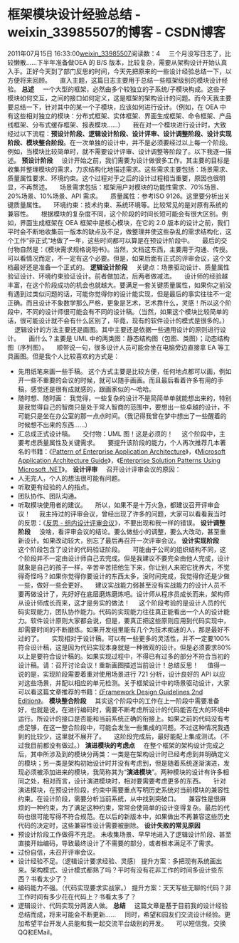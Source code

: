 # 框架模块设计经验总结 - weixin_33985507的博客 - CSDN博客
2011年07月15日 16:33:00[weixin_33985507](https://me.csdn.net/weixin_33985507)阅读数：4
    三个月没写日志了，比较懒散……下半年准备做OEA 的 B/S 版本，比较复杂，需要从架构设计开始认真入手。正好今天到了部门反思的时间，今天先把原来的一些设计经验总结一下，以方便将来回顾。
    直入主题，这篇日志主要用于总结一些框架级别的模块设计经验。
**总述**
    一个大型的框架，必然由多个较独立的子系统/子模块构成。这些子模块如何交互，之间的接口如何定义，这是框架的架构设计的问题。而今天我主要要总结一下，针对其中的某一个子模块，应该如何进行设计。（例如，在 OEA 中有这些相对独立的模块：分布式框架、实体框架、界面生成框架、命令框架、产品线框架、分布式缓存框架、报表模块……）
    我在对一个模块进行设计时，大致经过以下流程：**预设计阶段、逻辑设计阶段、设计评审、设计调整阶段、设计实现阶段、模块整合阶段**。在一次单独的设计中，并不是必须要经过以上每一个阶段。例如，当模块比较简单时，就不需要设计评审、设计调整等阶段了。以下我逐一描述。
**预设计阶段**
    设计开始之前，我们需要为设计做很多工作。其主要的目标是收集并整理模块的需求，力求结构化地描述需求。这些需求主要包括：场景需求、质量属性要求、环境约束。这个过程对于之后的设计过程相当重要，原因也很明显，不再赘述。
    场景需求包括：框架用户对模块的功能性需求、70%场景、20%场景、10%场景、API 需求。
    质量属性：参考ISO 9126。这里要分析出关键质量属性。
    环境约束：技术约束、系统环境等。比较常见的是对原有系统的兼容性。
    根据模块的复杂度不同，这个阶段的时间长短可能会有很大区别。例如，界面生成框架在 OEA 框架中是核心模块，在它的 2.0 版本的设计之前，我们平时会不断地收集前一版本的缺点及不足，做整理并使这些杂乱的需求结构化，这个工作“非正式”地做了一年，这些时间都可以算是在预设计阶段中。
    最后的交付物自然是：《模块需求规格说明书》。当然，文档这东西，主要用于沟通、传授。可以看情况而定，不一定有这个必要。但是，如果后面有正式的评审会议，这个文档最好还是准备一个正式的。
**逻辑设计阶段**
    关键点：场景驱动设计、质量属性验证设计、环境约束验证设计。前者做加法，后两者做减法。 
    设计师的经验越丰富，在这个阶段成功的机会也就越大。要满足一套关键质量属性，如果你之前没有遇到过类似问题的话，可能你觉得你的设计能实现，但是最后的事实往往不一定正确。而且设计不象数学那么严格，更象是艺术，艺术靠什么，灵感！所以这个阶段中，不同的设计师很可能会有不同的设计稿。（当然，如果这个模块比较简单的话，很可能设计就不会有什么区别了，毕竟，现有的软件设计的模式是很多的。）
    逻辑设计的方法主要还是画图。其中主要还是依据一些通用设计的原则进行设计。
    画什么？主要是 UML 中的两类图：静态结构图（包图、类图）；动态结构图（序列图）。
    顺带说一句，很多设计人员可能会坐在电脑旁边直接拿 EA 等工具画图。但是我个人比较喜欢的方式是：
- 先用纸笔来画一些手稿。
这个方式主要是比较方便，任何地点都可以画，例如开一些不重要的会议的时候，就可以随手画画。而且最后看着许多有用的手稿，感觉还是很有成就感的，跟画家似的～哈哈。
- 随时想、随时画：
我觉得，一些复杂的设计不是简简单单就能想出来的，特别是我觉得自己的智商只是处于常人智商的范围中，要想出一些卓越的设计，不可能只是坐在办公室的那一点点时间。（我记得我曾在梦中想出了一些醒着的时候想不出来的东西……）
- 汇总成正式设计稿。
    交付物：UML 图！这是必须的！
    这个阶段中，主要考虑质量属性及关键需求。
    要提升该阶段的能力，个人再次推荐几本著名的书籍：《[Pattern of Enterprise Application Architecture](http://download.csdn.net/source/3444802)》，《[Microsoft Application Architecture Guide](http://download.csdn.net/source/3444814)》，《[Enterprise Solution Patterns Using Microsoft .NET](http://d.download.csdn.net/down/2180429/zgynhqf)》。
**设计评审**
    召开设计评审会议的原因：
- 人无完人，个人的想法很可能有问题。
- 听取更有经验的人的指点。
- 团队协作、团队沟通。
- 听取模块使用者的建议。
    所以，如果不是十万火急，都建议召开评审会议！
    我主持过的评审会议，曾经出现了许多的问题，大家可以看看我当时的反思：《[反思 - 组内设计评审会议](http://www.cnblogs.com/zgynhqf/archive/2010/12/14/1905805.html)》，不要出现和我一样的错误。
**设计调整阶段**
    没啥，看评审会议的结论。要么做些小的调整，要么大改动，甚至重新设计。如果改动较大，别忘了最后再召开一次评审会议。
**设计实现阶段**
    这个阶段包含了设计的代码验证阶段。
    可能由于公司的组织结构不同，这个阶段并不一定由设计师自己去完成。但是我建议不要完全由他人完成，设计就象是自己的孩子一样，辛苦辛苦把他生下来，你让别人来把它抚养大，不觉得奇怪吗？如果你觉得你要设计的东西太多，没时间完成，我觉得你还是少做一些，做好一些会更好。
    建议实战能力弱甚至没有实战能力的设计人员不要再做设计了，先好好在底层磨炼磨炼吧。设计师从程序员成长而来，架构师从设计师成长而来，这才是务实的做法！
    这个阶段考验的是设计人员的代码实现能力，团队协作能力。代码的实现能力往往真正能看出一个人的设计能力。软件设计原则大家都会说，但是，要真正把这些原则应用到代码实现中，却需要时间的不断磨炼。如果开发组里能有几个为技术痴迷的人，那是最好不过的了。
    实现相对于设计稿，可以有一些更多的灵活性，并不一定要100%符合设计稿，这是因为代码实现本身就是一种微观的设计。但是必须要求80%以上是要符合设计稿的。如果实现过程中，不得已有过多的部分不符合当初的设计稿。请：召开讨论会议！重新画图描述当前设计！总结反思！
    值得一说的是，实现阶段需要着重对使用场景进行 721 分析，设计良好的 API 以应对这些场景，并配以相应的单元检测。关于框架设计中的场景驱动设计，大家可以看这篇文章推荐的书籍：[《Framework Design Guidelines 2nd Edition》](http://www.cnblogs.com/zgynhqf/archive/2011/03/07/1976374.html)。
**模块整合阶段**
    其实这个阶段中的工作在上一阶段中需要准备好，也就是说，在进行编码时，需要不断考虑所设计的代码能否在大的环境中运行。所设计的接口是否能和当前系统正确的衔接上。如果之前的代码没有考虑足够，在这一整合阶段中，可能会发生一些集成的问题。不过这种情况我遇到的比较少，这里就不展开了。
    这阶段完成后，最好能配上集成测试。（不过我目前都没有做过。）
**演进模块的考虑点**
    在整个框架的架构设计完成之后，其中所涉及到的模块分两类：一类是在架构设计时已经考虑到并明确定义的模块；另一类是架构初始设计时并没有考虑到，但是随着系统逐渐演进，发现必须被添加进来的模块，我简称其为“**演进模块**”。两种模块的设计有许多相同之处，相对而言，设计演进模块时，相对要需要考虑更多的东西。
    针对演进模块，在预设计阶段，约束中需要重点写明历史系统对当前模块的兼容性约束。在设计阶段，需要分析当前系统，从中找到突破口。
    兼容性是很麻烦的一种约束，为了满足这种约束，常常会使简单的设计变得复杂。最后的代码也很可能写得不符合规范。在以后的新版本中，如果做出不再兼容这些历史代码的决定时，这些兼容性设计需要被删除。
**设计失败的常见原因**
- 预设计阶段工作做得不充足。
未收集场景、早早地进入了逻辑设计阶段、甚至直接开始编码，导致最终设计了不需要的部分，或者根本满足不了需求。
- 过份自信，未召开评审会议。
- 设计经验不足。（逻辑设计要求经验、灵感）
提升方案：多把现有系统画出来。架构模式、设计模式都熟了吗？平时有没有花非工作的时间多设计些东西？书看太少了？
- 编码能力不强。（代码实现要求实战家。）
提升方案：天天写些无聊的代码？非工作时间有多少花在代码上？书看太多了？
- 逻辑设计、代码实现分两波人做。
**总结**
    这篇文章是基于目前我的设计经验总结而成，将来可能会不断更新……
    同时，希望和园友们交流设计经验。更加希望平台开发人员能和我一起交流平台级别的开发。
    可以短信我，交换QQ和EMail。
